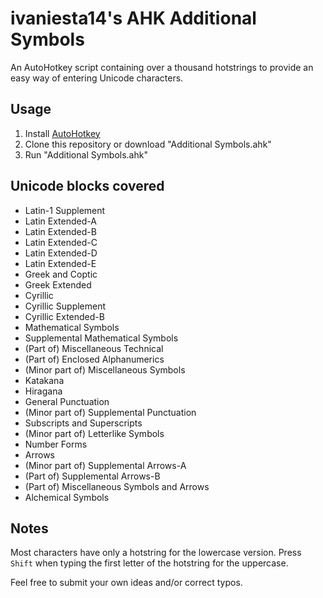 # ivaniesta14's AHK Additional Symbols

An AutoHotkey script containing over a thousand hotstrings to provide an easy way of entering Unicode characters.

## Usage

1. Install [AutoHotkey](https://autohotkey.com "AutoHotkey Homepage")
2. Clone this repository or download "Additional Symbols.ahk"
3. Run "Additional Symbols.ahk"

## Unicode blocks covered

- Latin-1 Supplement
- Latin Extended-A
- Latin Extended-B
- Latin Extended-C
- Latin Extended-D
- Latin Extended-E
- Greek and Coptic
- Greek Extended
- Cyrillic
- Cyrillic Supplement
- Cyrillic Extended-B
- Mathematical Symbols
- Supplemental Mathematical Symbols
- (Part of) Miscellaneous Technical
- (Part of) Enclosed Alphanumerics
- (Minor part of) Miscellaneous Symbols
- Katakana
- Hiragana
- General Punctuation
- (Minor part of) Supplemental Punctuation
- Subscripts and Superscripts
- (Minor part of) Letterlike Symbols
- Number Forms
- Arrows
- (Minor part of) Supplemental Arrows-A
- (Part of) Supplemental Arrows-B
- (Part of) Miscellaneous Symbols and Arrows
- Alchemical Symbols

## Notes

Most characters have only a hotstring for the lowercase version.
Press `Shift` when typing the first letter of the hotstring for the uppercase.

Feel free to submit your own ideas and/or correct typos.
